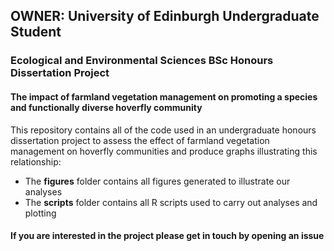 ## OWNER: University of Edinburgh Undergraduate Student

### Ecological and Environmental Sciences BSc Honours Dissertation Project
#### The impact of farmland vegetation management on promoting a species and functionally diverse hoverfly community 
This repository contains all of the code used in an undergraduate honours dissertation project to assess the effect of farmland vegetation management on hoverfly communities and produce graphs illustrating this relationship:

- The **figures** folder contains all figures generated to illustrate our analyses
- The **scripts** folder contains all R scripts used to carry out analyses and plotting

#### If you are interested in the project please get in touch by opening an issue




